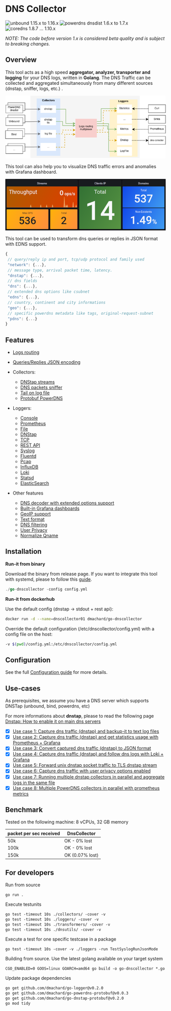 # DNS Collector

![unbound 1.15.x to 1.16.x](https://img.shields.io/badge/unbound%201.15.x,%201.16.x-tested-green) ![powerdns dnsdist 1.6.x to 1.7.x](https://img.shields.io/badge/dnsdist%201.6.x,%201.7.x-tested-green) ![coredns 1.8.7 ... 1.10.x](https://img.shields.io/badge/coredns%201.8.x,%201.9.x,%201.10.x-tested-green)

*NOTE: The code before version 1.x is considered beta quality and is subject to breaking changes.*

##  Overview

This tool acts as a high speed **aggregator, analyzer, transporter and logging**  for your DNS logs, written in **Golang**. 
The DNS Traffic can be collected and aggregated simultaneously from many different sources (dnstap, sniffer, logs, etc.) .

![overview](doc/overview.png)

This tool can also help you to visualize DNS traffic errors and anomalies with Grafana dashboard.

![overview](doc/overview2.png)

This tool can be used to transform dns queries or replies in JSON format with EDNS support.
 
 ```js
{
  // query/reply ip and port, tcp/udp protocol and family used
  "network": {...},
  // message type, arrival packet time, latency.
  "dnstap": {...},
  // dns fields
  "dns": {...},
  // extended dns options like csubnet
  "edns": {...},
  // country, continent and city informations
  "geo": {...},
  // specific powerdns metadata like tags, original-request-subnet
  "pdns": {...}
}
```


## Features

- [Logs routing](doc/multiplexer.md)
- [Queries/Replies JSON encoding](doc/dnsjson.md)
- Collectors:
    - [DNStap streams](doc/collectors.md#dns-tap) 
    - [DNS packets sniffer](doc/collectors.md#dns-sniffer)
    - [Tail on log file](doc/collectors.md#tail)
    - [Protobuf PowerDNS](doc/collectors.md#protobuf-powerdns)
- Loggers:
    - [Console](doc/loggers.md#stdout)
    - [Prometheus](doc/loggers.md#prometheus)
    - [File](doc/loggers.md#log-file)
    - [DNStap](doc/loggers.md#dnstap-client)
    - [TCP](doc/loggers.md#tcp-client)
    - [REST API](doc/loggers.md#rest-api)
    - [Syslog](doc/loggers.md#syslog)
    - [Fluentd](doc/loggers.md#fluentd-client)
    - [Pcap](doc/loggers.md#pcap-file)
    - [InfluxDB](doc/loggers.md#influxdb-client)
    - [Loki](doc/loggers.md#loki-client)
    - [Statsd](doc/loggers.md#statsd-client)
    - [ElasticSearch](doc/loggers.md#elasticsearch-client)

- Other features
    - [DNS decoder with extended options support](doc/dnsparser.md)
    - [Built-in Grafana dashboards](doc/dashboards.md)
    - [GeoIP support](doc/configuration.md#geoip-support)
    - [Text format](doc/configuration.md#custom-text-format)
    - [DNS filtering](doc/configuration.md#dns-filtering)
    - [User Privacy](doc/configuration.md#user-privacy)
    - [Normalize Qname](doc/configuration.md#qname-lowercase)

## Installation

**Run-it from binary**

Download the binary from release page. If you want to integrate this tool with systemd, please to follow this [guide](https://dmachard.github.io/posts/0007-dnscollector-install-binary/).

```go
./go-dnscollector -config config.yml
```

**Run-it from dockerhub**

Use the default config (dnstap -> stdout + rest api):

```bash
docker run -d --name=dnscollector01 dmachard/go-dnscollector
```

Override the default configuration (/etc/dnscollector/config.yml) with a config file on the host:

```bash
-v $(pwd)/config.yml:/etc/dnscollector/config.yml
```

## Configuration

See the full [Configuration guide](doc/configuration.md) for more details.

## Use-cases

As prerequisites, we assume you have a DNS server which supports DNSTap (unbound, bind, powerdns, etc)

For more informations about **dnstap**, please to read the following page [Dnstap: How to enable it on main dns servers](https://dmachard.github.io/posts/0001-dnstap-testing/)

- [x] [Use case 1: Capture dns traffic (dnstap) and backup-it to text log files](https://dmachard.github.io/posts/0034-dnscollector-dnstap-to-log-files/)
- [x] [Use case 2: Capture dns traffic (dnstap) and get statistics usage with Prometheus + Grafana](https://dmachard.github.io/posts/0035-dnscollector-grafana-prometheus/)
- [x] [Use case 3: Convert captured dns traffic (dnstap) to JSON format](https://dmachard.github.io/posts/0042-dnscollector-dnstap-json-answers/)
- [x] [Use case 4: Capture dns traffic (dnstap) and follow dns logs with Loki + Grafana](https://dmachard.github.io/posts/0044-dnscollector-grafana-loki/)
- [x] [Use case 5: Forward unix dnstap socket traffic to TLS dnstap stream](example-config/use-case-5.yml)
- [x] [Use case 6: Capture dns traffic with user privacy options enabled](example-config/use-case-6.yml)
- [x] [Use case 7: Running multiple dnstap collectors in parallel and aggregate logs in the same file](example-config/use-case-7.yml)
- [x] [Use case 8: Multiple PowerDNS collectors in parallel with prometheus metrics](example-config/use-case-8.yml)

## Benchmark

Tested on the following machine: 8 vCPUs, 32 GB memory

| packet per sec received| DnsCollector |
| ---- | ---- | 
| 50k   | OK - 0% lost| 
| 100k   | OK - 0% lost| 
| 150k   | OK (0.07% lost)|

## For developers

Run from source 

```
go run .
```

Execute testunits

```
go test -timeout 10s ./collectors/ -cover -v
go test -timeout 10s ./loggers/ -cover -v
go test -timeout 10s ./transformers/ -cover -v
go test -timeout 10s ./dnsutils/ -cover -v
```

Execute a test for one specific testcase in a package

```
go test -timeout 10s -cover -v ./loggers -run TestSyslogRunJsonMode
```

Building from source. Use the latest golang available on your target system 

```
CGO_ENABLED=0 GOOS=linux GOARCH=amd64 go build -o go-dnscollector *.go
```

Update package dependencies

```
go get github.com/dmachard/go-logger@v0.2.0
go get github.com/dmachard/go-powerdns-protobuf@v0.0.3
go get github.com/dmachard/go-dnstap-protobuf@v0.2.0
go mod tidy
```
